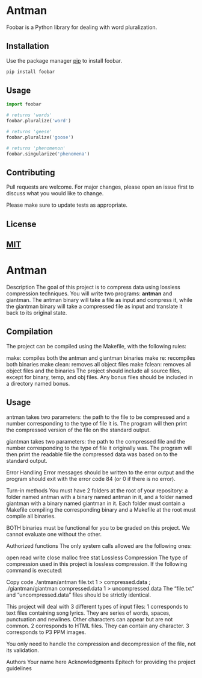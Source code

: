 # Antman

Foobar is a Python library for dealing with word pluralization.

## Installation

Use the package manager [pip](https://pip.pypa.io/en/stable/) to install foobar.

```bash
pip install foobar
```

## Usage

```python
import foobar

# returns 'words'
foobar.pluralize('word')

# returns 'geese'
foobar.pluralize('goose')

# returns 'phenomenon'
foobar.singularize('phenomena')
```

## Contributing

Pull requests are welcome. For major changes, please open an issue first
to discuss what you would like to change.

Please make sure to update tests as appropriate.

## License

[MIT](https://choosealicense.com/licenses/mit/)
----------------------------------------------------------------------------------------
# Antman
Description
The goal of this project is to compress data using lossless compression techniques. You will write two programs: __antman__ and giantman. The antman binary will take a file as input and compress it, while the giantman binary will take a compressed file as input and translate it back to its original state.

## Compilation
The project can be compiled using the Makefile, with the following rules:

make: compiles both the antman and giantman binaries
make re: recompiles both binaries
make clean: removes all object files
make fclean: removes all object files and the binaries
The project should include all source files, except for binary, temp, and obj files. Any bonus files should be included in a directory named bonus.

## Usage
antman takes two parameters: the path to the file to be compressed and a number corresponding to the type of file it is. The program will then print the compressed version of the file on the standard output.

giantman takes two parameters: the path to the compressed file and the number corresponding to the type of file it originally was. The program will then print the readable file the compressed data was based on to the standard output.

Error Handling
Error messages should be written to the error output and the program should exit with the error code 84 (or 0 if there is no error).

Turn-in methods
You must have 2 folders at the root of your repository: a folder named antman with a binary named antman in it, and a folder named giantman with a binary named giantman in it. Each folder must contain a Makefile compiling the corresponding binary and a Makefile at the root must compile all binaries.

BOTH binaries must be functional for you to be graded on this project. We cannot evaluate one without the other.

Authorized functions
The only system calls allowed are the following ones:

open
read
write
close
malloc
free
stat
Lossless Compression
The type of compression used in this project is lossless compression. If the following command is executed:

Copy code
./antman/antman file.txt 1 > compressed.data ; ./giantman/giantman compressed.data 1 > uncompressed.data
The “file.txt” and “uncompressed.data” files should be strictly identical.

This project will deal with 3 different types of input files:
1 corresponds to text files containing song lyrics. They are series of words, spaces, punctuation and newlines. Other characters can appear but are not common.
2 corresponds to HTML files. They can contain any character.
3 corresponds to P3 PPM images.

You only need to handle the compression and decompression of the file, not its validation.

Authors
Your name here
Acknowledgments
Epitech for providing the project guidelines

